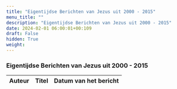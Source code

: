 ```yaml
---
title: "Eigentijdse Berichten van Jezus uit 2000 - 2015"
menu_title: ""
description: "Eigentijdse Berichten van Jezus uit 2000 - 2015"
date: 2024-02-01 06:00:01+00:109
draft: False
hidden: True
weight:
---
```

### Eigentijdse Berichten van Jezus uit 2000 - 2015

**Auteur** | **Titel** | **Datum van het bericht**
---|---|---
